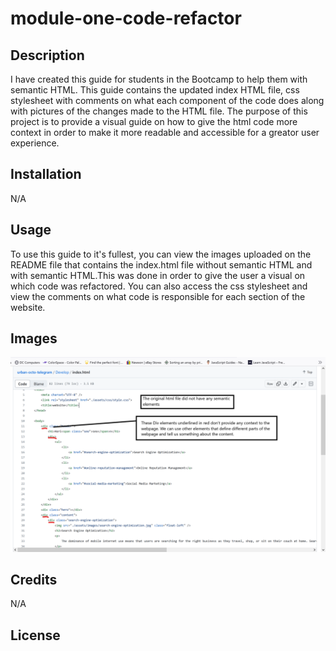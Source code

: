 # module-one-code-refactor

## Description

I have created this guide for students in the Bootcamp to help them with semantic HTML. This guide contains the updated index HTML file, css stylesheet with comments on what each component of the code does along with pictures of the changes made to the HTML file. The purpose of this project is to provide a visual guide on how to give the html code more context in order to make it more readable and accessible for a greator user experience.

## Installation
N/A

## Usage

To use this guide to it's fullest, you can view the images uploaded on the README file that contains the index.html file without semantic HTML and with semantic HTML.This was done in order to give the user a visual on which code was refactored. You can also access the css stylesheet and view the comments on what code is responsible for each section of the website.  

## Images
![](images/non-semantic.png) 

## Credits

N/A

## License
